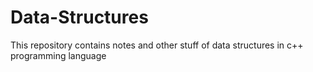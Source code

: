 # Data-Structures
This repository contains notes and other stuff of data structures in c++ programming language
